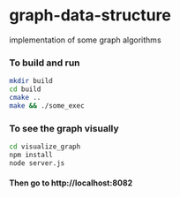# graph-data-structure
implementation of some graph algorithms

### To build and run
```bash
mkdir build
cd build
cmake ..
make && ./some_exec
```

### To see the graph visually
```bash
cd visualize_graph
npm install
node server.js
```
#### Then go to http://localhost:8082
